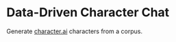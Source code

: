 # Data-Driven Character Chat

Generate [character.ai](https://beta.character.ai/) characters from a corpus.

